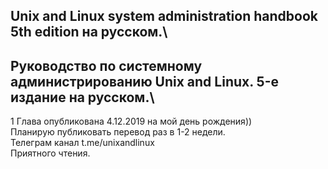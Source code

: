 ## Unix and Linux system administration handbook 5th edition на русском.\
## Руководство по системному администрированию Unix and Linux. 5-е издание на русском.\
1 Глава опубликована 4.12.2019 на мой день рождения)) \
Планирую публиковать перевод раз в 1-2 недели.\
Телеграм канал t.me/unixandlinux \
Приятного чтения.
